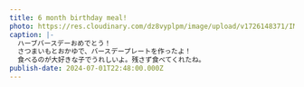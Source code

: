 ```yaml
---
title: 6 month birthday meal!
photo: https://res.cloudinary.com/dz8vyplpm/image/upload/v1726148371/IMG_0084_x9zeg9.jpg
caption: |-
  ハーブバースデーおめでとう！
  さつまいもとおかゆで、バースデープレートを作ったよ！
  食べるのが大好きな子でうれしいよ。残さず食べてくれたね。
publish-date: 2024-07-01T22:48:00.000Z
---
```

